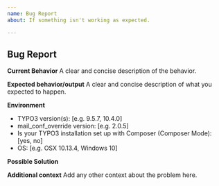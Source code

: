 ```yaml
---
name: Bug Report
about: If something isn't working as expected.

---
```


## Bug Report

**Current Behavior**
A clear and concise description of the behavior.

**Expected behavior/output**
A clear and concise description of what you expected to happen.

**Environment**
- TYPO3 version(s): [e.g. 9.5.7, 10.4.0]
- mail_conf_override version: [e.g. 2.0.5]
- Is your TYPO3 installation set up with Composer (Composer Mode): [yes, no]
- OS: [e.g. OSX 10.13.4, Windows 10]

**Possible Solution**
<!--- Only if you have suggestions on a fix for the bug. -->

**Additional context**
Add any other context about the problem here.